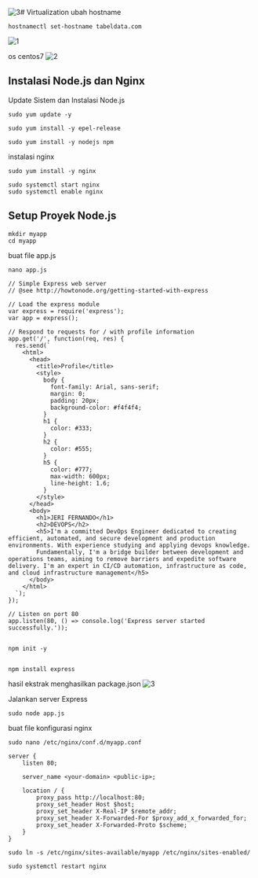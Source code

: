 ![3](https://github.com/user-attachments/assets/db9f0e93-1e3e-4d68-857d-85d51189a490)# Virtualization
ubah hostname 
```
hostnamectl set-hostname tabeldata.com
```
![1](https://github.com/user-attachments/assets/88f59582-49c7-4124-aff0-2be523f76e49)

os centos7
![2](https://github.com/user-attachments/assets/c6561f94-5bc8-4824-b4b9-c626fa7d315f)

## Instalasi Node.js dan Nginx

Update Sistem dan Instalasi Node.js
```
sudo yum update -y

```

```
sudo yum install -y epel-release

```

```
sudo yum install -y nodejs npm

```

instalasi nginx

```
sudo yum install -y nginx

```

```
sudo systemctl start nginx
sudo systemctl enable nginx

```
## Setup Proyek Node.js

```
mkdir myapp
cd myapp

```
buat file app.js
```
nano app.js

```

```
// Simple Express web server
// @see http://howtonode.org/getting-started-with-express

// Load the express module
var express = require('express');
var app = express();

// Respond to requests for / with profile information
app.get('/', function(req, res) {
  res.send(`
    <html>
      <head>
        <title>Profile</title>
        <style>
          body {
            font-family: Arial, sans-serif;
            margin: 0;
            padding: 20px;
            background-color: #f4f4f4;
          }
          h1 {
            color: #333;
          }
          h2 {
            color: #555;
          }
          h5 {
            color: #777;
            max-width: 600px;
            line-height: 1.6;
          }
        </style>
      </head>
      <body>
        <h1>JERI FERNANDO</h1>
        <h2>DEVOPS</h2>
        <h5>I'm a committed DevOps Engineer dedicated to creating efficient, automated, and secure development and production environments. With experience studying and applying devops knowledge.
        Fundamentally, I'm a bridge builder between development and operations teams, aiming to remove barriers and expedite software delivery. I'm an expert in CI/CD automation, infrastructure as code, and cloud infrastructure management</h5>
      </body>
    </html>
  `);
});

// Listen on port 80
app.listen(80, () => console.log('Express server started successfully.'));


```
```
npm init -y


```

```
npm install express

```
hasil ekstrak menghasilkan package.json
![3](https://github.com/user-attachments/assets/9dae8c93-aa8d-4038-895e-ac3ff045014e)

Jalankan server Express

```
sudo node app.js

```



buat file konfigurasi nginx

```
sudo nano /etc/nginx/conf.d/myapp.conf

```

```
server {
    listen 80;

    server_name <your-domain> <public-ip>;

    location / {
        proxy_pass http://localhost:80;
        proxy_set_header Host $host;
        proxy_set_header X-Real-IP $remote_addr;
        proxy_set_header X-Forwarded-For $proxy_add_x_forwarded_for;
        proxy_set_header X-Forwarded-Proto $scheme;
    }
}

```
```
sudo ln -s /etc/nginx/sites-available/myapp /etc/nginx/sites-enabled/
````

```
sudo systemctl restart nginx

```
